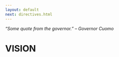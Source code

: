 ```yaml
---
layout: default
next: directives.html
---
```


*“Some quote from the governor.” – Governor Cuomo*

VISION
=========
